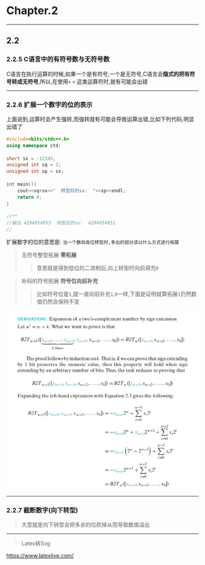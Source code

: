 # Chapter.2

--------------
## 2.2

### 2.2.5 C语言中的有符号数与无符号数

C语言在执行运算的时候,如果一个是有符号,一个是无符号,C语言会**隐式的把有符号转成无符号**,所以,在使用`>` `<` 这类运算符时,就有可能会出错


--------------

### 2.2.6 扩展一个数字的位的表示

上面说到,运算时会产生强转,而强转就有可能会导致运算出错,比如下列代码,明显出错了

```cpp
#include<bits/stdc++.h>
using namespace std;

short sx = -12345;
unsigned int sq = 2;
unsigned int sp = sx;

int main(){
    cout<<sq+sx<<"  转型后的sx:  "<<sp<<endl;
    return 0;
}

//**
//输出 4294954953  转型后的sx:  4294954951
//

```

扩展数字的位的意思是: `当一个数向高位转型时,多出的部分该以什么方式进行拓展`

> 无符号整型拓展 **零拓展**
>> 意思就是得到低位的二进制后,向上转型时向前填充`0`

> 补码的符号拓展 **符号位向前补充**
>> 比如符号位是`1`,就一直向前补充`1`,`0`一样,下面是证明就算拓展`1`仍然数值仍然会保持不变

![](s1.jpg)



--------------

### 2.2.7 截断数字(向下转型)

> 大意就是向下转型会把多余的位砍掉从而导致数值溢出

--------------


> Latex转Svg

https://www.latexlive.com/
